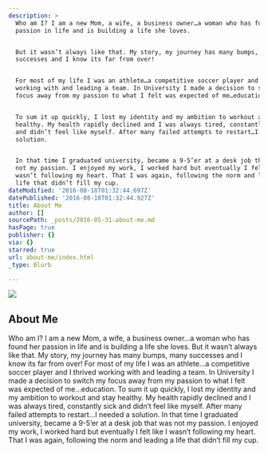 ```yaml
---
description: >
  Who am I? I am a new Mom, a wife, a business owner…a woman who has found her
  passion in life and is building a life she loves.


  But it wasn’t always like that. My story, my journey has many bumps, many
  successes and I know its far from over!


  For most of my life I was an athlete…a competitive soccer player and I thrived
  working with and leading a team. In University I made a decision to switch my
  focus away from my passion to what I felt was expected of me…education. 


  To sum it up quickly, I lost my identity and my ambition to workout and stay
  healthy. My health rapidly declined and I was always tired, constantly sick
  and didn’t feel like myself. After many failed attempts to restart…I needed a
  solution.


  In that time I graduated university, became a 9-5’er at a desk job that was
  not my passion. I enjoyed my work, I worked hard but eventually I felt like I
  wasn’t following my heart. That I was again, following the norm and leading a
  life that didn’t fill my cup.
dateModified: '2016-08-18T01:32:44.697Z'
datePublished: '2016-08-18T01:32:44.927Z'
title: About Me
author: []
sourcePath: _posts/2016-05-31-about-me.md
hasPage: true
publisher: {}
via: {}
starred: true
url: about-me/index.html
_type: Blurb

---
```

<article style=""><img src="https://the-grid-user-content.s3-us-west-2.amazonaws.com/5de5a833-2132-4cb1-b7f1-e27a43d5234f.jpg" /><h1>About Me</h1><p>Who am I? I am a new Mom, a wife, a business owner…a woman who has found her passion in life and is building a life she loves. But it wasn’t always like that. My story, my journey has many bumps, many successes and I know its far from over! For most of my life I was an athlete…a competitive soccer player and I thrived working with and leading a team. In University I made a decision to switch my focus away from my passion to what I felt was expected of me…education. To sum it up quickly, I lost my identity and my ambition to workout and stay healthy. My health rapidly declined and I was always tired, constantly sick and didn’t feel like myself. After many failed attempts to restart…I needed a solution. In that time I graduated university, became a 9-5’er at a desk job that was not my passion. I enjoyed my work, I worked hard but eventually I felt like I wasn’t following my heart. That I was again, following the norm and leading a life that didn’t fill my cup. </p></article>